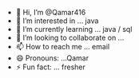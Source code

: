 - 👋 Hi, I’m @Qamar416
- 👀 I’m interested in ... java
- 🌱 I’m currently learning ... java / sql
- 💞️ I’m looking to collaborate on ...
- 📫 How to reach me ... email
- 😄 Pronouns: ...Qamar
- ⚡ Fun fact: ... fresher

<!---
Qamar416/Qamar416 is a ✨ special ✨ repository because its `README.md` (this file) appears on your GitHub profile.
You can click the Preview link to take a look at your changes.
--->

